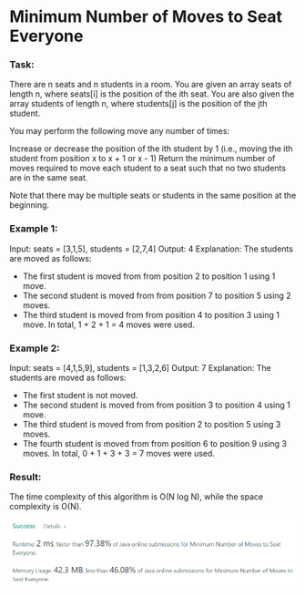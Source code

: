 # Minimum Number of Moves to Seat Everyone

### Task:

There are n seats and n students in a room. You are given an array seats of length n, where seats[i] is the position 
of the ith seat. You are also given the array students of length n, where students[j] is the position of the jth student.

You may perform the following move any number of times:

Increase or decrease the position of the ith student by 1 
(i.e., moving the ith student from position x to x + 1 or x - 1)
Return the minimum number of moves required to move each student to a seat such that no two students 
are in the same seat.

Note that there may be multiple seats or students in the same position at the beginning.

### Example 1:

Input: seats = [3,1,5], students = [2,7,4]
Output: 4
Explanation: The students are moved as follows:
- The first student is moved from from position 2 to position 1 using 1 move.
- The second student is moved from from position 7 to position 5 using 2 moves.
- The third student is moved from from position 4 to position 3 using 1 move.
  In total, 1 + 2 + 1 = 4 moves were used.

### Example 2:

Input: seats = [4,1,5,9], students = [1,3,2,6]
Output: 7
Explanation: The students are moved as follows:
- The first student is not moved.
- The second student is moved from from position 3 to position 4 using 1 move.
- The third student is moved from from position 2 to position 5 using 3 moves.
- The fourth student is moved from from position 6 to position 9 using 3 moves.
  In total, 0 + 1 + 3 + 3 = 7 moves were used.

### Result:

The time complexity of this algorithm is O(N log N), while the space complexity is O(N).

![img.png](img.png)